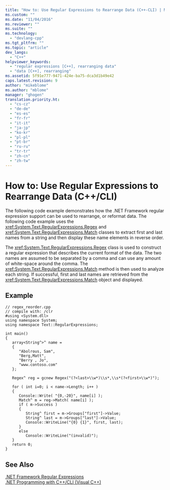 ```yaml
---
title: "How to: Use Regular Expressions to Rearrange Data (C++-CLI) | Microsoft Docs"
ms.custom: ""
ms.date: "11/04/2016"
ms.reviewer: ""
ms.suite: ""
ms.technology: 
  - "devlang-cpp"
ms.tgt_pltfrm: ""
ms.topic: "article"
dev_langs: 
  - "C++"
helpviewer_keywords: 
  - "regular expressions [C++], rearranging data"
  - "data [C++], rearranging"
ms.assetid: 5f91e777-9471-424e-ba75-dca3d1b49e42
caps.latest.revision: 9
author: "mikeblome"
ms.author: "mblome"
manager: "ghogen"
translation.priority.ht: 
  - "cs-cz"
  - "de-de"
  - "es-es"
  - "fr-fr"
  - "it-it"
  - "ja-jp"
  - "ko-kr"
  - "pl-pl"
  - "pt-br"
  - "ru-ru"
  - "tr-tr"
  - "zh-cn"
  - "zh-tw"
---
```

# How to: Use Regular Expressions to Rearrange Data (C++/CLI)
The following code example demonstrates how the .NET Framework regular expression support can be used to rearrange, or reformat data. The following code example uses the <xref:System.Text.RegularExpressions.Regex> and <xref:System.Text.RegularExpressions.Match> classes to extract first and last names from a string and then display these name elements in reverse order.  
  
 The <xref:System.Text.RegularExpressions.Regex> class is used to construct a regular expression that describes the current format of the data. The two names are assumed to be separated by a comma and can use any amount of white-space around the comma. The <xref:System.Text.RegularExpressions.Match> method is then used to analyze each string. If successful, first and last names are retrieved from the <xref:System.Text.RegularExpressions.Match> object and displayed.  
  
## Example  
  
```  
// regex_reorder.cpp  
// compile with: /clr  
#using <System.dll>  
using namespace System;  
using namespace Text::RegularExpressions;  
  
int main()  
{  
   array<String^>^ name =   
   {  
      "Abolrous, Sam",   
      "Berg,Matt",   
      "Berry , Jo",  
      "www.contoso.com"  
   };  
  
   Regex^ reg = gcnew Regex("(?<last>\\w*)\\s*,\\s*(?<first>\\w*)");  
  
   for ( int i=0; i < name->Length; i++ )  
   {  
      Console::Write( "{0,-20}", name[i] );  
      Match^ m = reg->Match( name[i] );  
      if ( m->Success )  
      {  
         String^ first = m->Groups["first"]->Value;  
         String^ last = m->Groups["last"]->Value;  
         Console::WriteLine("{0} {1}", first, last);  
      }  
      else  
         Console::WriteLine("(invalid)");  
   }  
   return 0;  
}  
```  
  
## See Also  
 [.NET Framework Regular Expressions](http://msdn.microsoft.com/Library/521b3f6d-f869-42e1-93e5-158c54a6895d)   
 [.NET Programming with C++/CLI (Visual C++)](../dotnet/dotnet-programming-with-cpp-cli-visual-cpp.md)